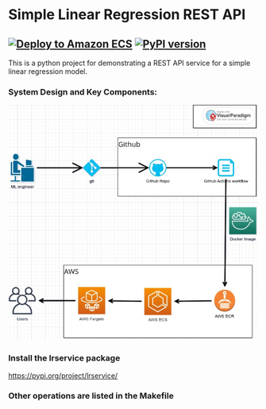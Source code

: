 # Simple Linear Regression REST API
[![Deploy to Amazon ECS](https://github.com/CyberPlayerOne/lrservice/actions/workflows/aws.yml/badge.svg)](https://github.com/CyberPlayerOne/lrservice/actions/workflows/aws.yml)
[![PyPI version](https://badge.fury.io/py/lrservice.svg)](https://badge.fury.io/py/lrservice)
------------------------

This is a python project for demonstrating a REST API service for a simple linear regression model.

### System Design and Key Components:

![components.jpg](components.jpg)

### Install the lrservice package
https://pypi.org/project/lrservice/

### Other operations are listed in the Makefile